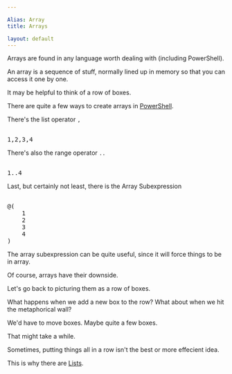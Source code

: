 ```yaml
---

Alias: Array
title: Arrays

layout: default
---
```


Arrays are found in any language worth dealing with (including PowerShell).

An array is a sequence of stuff, normally lined up in memory so that you can access it one by one.

It may be helpful to think of a row of boxes.

There are quite a few ways to create arrays in [PowerShell](/PowerShell).

There's the list operator `,`

<pre><br/><span class='Output'>1</span><span class='Magenta'>,</span><span class='Output'>2</span><span class='Magenta'>,</span><span class='Output'>3</span><span class='Magenta'>,</span><span class='Output'>4</span><br/></pre>

There's also the range operator `..`

<pre><br/><span class='Output'>1</span><span class='Magenta'>..</span><span class='Output'>4</span><br/></pre>

Last, but certainly not least, there is the Array Subexpression

<pre><br/><span class='Magenta'>@(</span><br/>&nbsp;&nbsp;&nbsp;&nbsp;<span class='Output'>1</span><br/>&nbsp;&nbsp;&nbsp;&nbsp;<span class='Output'>2</span><br/>&nbsp;&nbsp;&nbsp;&nbsp;<span class='Output'>3</span><br/>&nbsp;&nbsp;&nbsp;&nbsp;<span class='Output'>4</span><br/><span class='Magenta'>)</span><br/></pre>

The array subexpression can be quite useful, since it will force things to be in array.

Of course, arrays have their downside.

Let's go back to picturing them as a row of boxes.

What happens when we add a new box to the row?  What about when we hit the metaphorical wall?

We'd have to move boxes.  Maybe quite a few boxes.

That might take a while.

Sometimes, putting things all in a row isn't the best or more effecient idea.

This is why there are [Lists](/PowerShell/Types/Lists).
